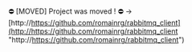 ⛔ [MOVED] Project was moved ! ⛔ -> [http://https://github.com/romainrg/rabbitmq_client](http://https://github.com/romainrg/rabbitmq_client "http://https://github.com/romainrg/rabbitmq_client")
